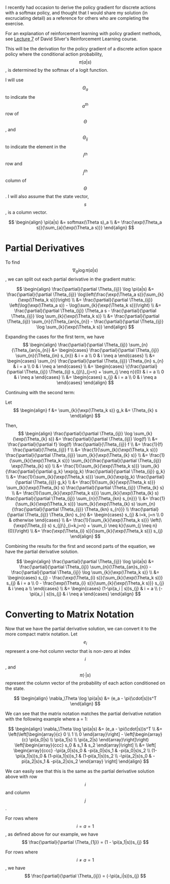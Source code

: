 I recently had occasion to derive the policy gradient for discrete actions with
a softmax policy, and thought that I would share my solution (in excruciating
detail) as a reference for others who are completing the exercise.

For an explanation of reinforcement learning with policy gradient methods, see
[Lecture 7](http://www0.cs.ucl.ac.uk/staff/D.Silver/web/Teaching_files/pg.pdf)
of David Silver's Reinforcement Learning course.

This will be the derivation for the policy gradient of a discrete action space
policy where the conditional action probability, $$\pi(a|s)$$, is determined by
the softmax of a logit function.

I will use $$\Theta_a$$ to indicate the $$a^{th}$$ row of $$\Theta$$, and
$$\Theta_{ij}$$ to indicate the element in the $$i^{th}$$ row and $$j^{th}$$
column of $$\Theta$$. I will also assume that the state vector, $$s$$, is a
column vector.

$$
\begin{align}
\pi(a|s) &= softmax(\Theta s)_a \\
&= \frac{\exp(\Theta_a s)}{\sum_{a}{\exp(\Theta_a s)}}
\end{align}
$$

# Partial Derivatives
To find $$\nabla_{\Theta} \log \pi(a|s)$$, we can split out each partial
derivative in the gradient matrix:

$$
\begin{align}
\frac{\partial}{\partial \Theta_{ij}} \log \pi(a|s) 
&= \frac{\partial}{\partial \Theta_{ij}} \log\left(\frac{\exp(\Theta_a s)}{\sum_{k}{\exp(\Theta_k s)}}\right) \\
&= \frac{\partial}{\partial \Theta_{ij}} \left(\log(\exp(\Theta_a s)) - \log(\sum_{k}{\exp(\Theta_k s)})\right) \\
&= \frac{\partial}{\partial \Theta_{ij}} \Theta_a s - \frac{\partial}{\partial \Theta_{ij}} \log \sum_{k}{\exp(\Theta_k s)} \\
&= \frac{\partial}{\partial \Theta_{ij}} \sum_{n}{\Theta_{an}s_{n}} - \frac{\partial}{\partial \Theta_{ij}} \log \sum_{k}{\exp(\Theta_k s)}
\end{align}
$$

Expanding the cases for the first term, we have
$$
\begin{align}
\frac{\partial}{\partial \Theta_{ij}} \sum_{n}{\Theta_{an}s_{n}}
&= \begin{cases}
        \frac{\partial}{\partial \Theta_{ij}} \sum_{n}{\Theta_{in} s_{n}} & i = a \\
        0 & i \neq a
    \end{cases} \\
&= \begin{cases}
        \sum_{n} \frac{\partial}{\partial \Theta_{ij}} \Theta_{in} s_{n} & i = a \\
        0 & i \neq a
    \end{cases} \\
&= \begin{cases}
        \{\frac{\partial}{\partial \Theta_{ij}} \Theta_{ij} s_{j}\}_{j=n} + \sum_{j \neq n}{0} & i = a \\
        0 & i \neq a
    \end{cases} \\
&= \begin{cases}
        s_{j} & i = a \\
        0 & i \neq a
    \end{cases}
\end{align}
$$

Continuing with the second term:

Let
$$
\begin{align}
f &= \sum_{k}{\exp(\Theta_k s)}
g_k &= \Theta_{k} s
\end{align}
$$

Then,
$$
\begin{align}
\frac{\partial}{\partial \Theta_{ij}} \log \sum_{k}{\exp(\Theta_{k} s)} &= \frac{\partial}{\partial \Theta_{ij}} \log(f) \\
&= \frac{\partial}{\partial f} \log(f) \frac{\partial}{\Theta_{ij}} f \\
&= \frac{1}{f} \frac{\partial}{\Theta_{ij}} f \\
&= \frac{1}{\sum_{k}{\exp(\Theta_k s)}} \frac{\partial}{\partial \Theta_{ij}} \sum_{k}{\exp(\Theta_{k} s)} \\
&= \frac{1}{\sum_{k}{\exp(\Theta_k s)}} \sum_{k}{\frac{\partial}{\partial \Theta_{ij}} \exp(\Theta_{k} s)} \\
&= \frac{1}{\sum_{k}{\exp(\Theta_k s)}} \sum_{k}{\frac{\partial}{\partial g_k} \exp(g_k) \frac{\partial}{\partial \Theta_{ij}} g_k} \\
&= \frac{1}{\sum_{k}{\exp(\Theta_k s)}} \sum_{k}{\exp(g_k) \frac{\partial}{\partial \Theta_{ij}} g_k} \\
&= \frac{1}{\sum_{k}{\exp(\Theta_k s)}} \sum_{k}{\exp(\Theta_{k} s) \frac{\partial}{\partial \Theta_{ij}} \Theta_{k} s} \\
&= \frac{1}{\sum_{k}{\exp(\Theta_k s)}} \sum_{k}{\exp(\Theta_{k} s) \frac{\partial}{\partial \Theta_{ij}} \sum_{n}{\Theta_{kn} s_{n}}} \\
&= \frac{1}{\sum_{k}{\exp(\Theta_k s)}} \sum_{k}{\exp(\Theta_{k} s) \sum_{n}{\frac{\partial}{\partial \Theta_{ij}} \Theta_{kn} s_{n}}} \\
\frac{\partial}{\partial \Theta_{ij}} \Theta_{kn} s_{n} &= 
    \begin{cases}
        s_{j} & i=k, j=n \\
        0 & otherwise
    \end{cases} \\
&= \frac{1}{\sum_{k}{\exp(\Theta_k s)}} \left(\{\exp(\Theta_{i} s) s_{j}\}_{i=k,j=n} + \sum_{i \neq k}{\sum_{j \neq n}{0}}\right) \\
&= \frac{\exp(\Theta_{i} s)}{\sum_{k}{\exp(\Theta_k s)}} s_{j}
\end{align}
$$

Combining the results for the first and second parts of the equation, we have
the partial derivative solution.

$$
\begin{align}
\frac{\partial}{\partial \Theta_{ij}} \log \pi(a|s)
&= \frac{\partial}{\partial \Theta_{ij}} \sum_{n}{\Theta_{an}s_{n}} - \frac{\partial}{\partial \Theta_{ij}} \log \sum_{k}{\exp(\Theta_k s)} \\
&=
    \begin{cases}
        s_{j} - \frac{\exp(\Theta_{i} s)}{\sum_{k}{\exp(\Theta_k s)}} s_{j} & i = a \\
        0 - \frac{\exp(\Theta_{i} s)}{\sum_{k}{\exp(\Theta_k s)}} s_{j} & i \neq a \\
    \end{cases} \\
&= \begin{cases}
        (1-\pi(a_i | s))s_{j} & i = a \\
        (-\pi(a_i | s))s_{j} & i \neq a
    \end{cases}
\end{align}
$$

# Converting to Matrix Notation
Now that we have the partial derivative solution, we can convert it to the more
compact matrix notation. Let $$e_i$$ represent a one-hot column vector that is
non-zero at index $$i$$, and $$\pi(\cdot|s)$$ represent the column vector of the
probability of each action conditioned on the state.

$$
\begin{align}
\nabla_\Theta \log \pi(a|s) &= (e_a - \pi(\cdot|s))s^T
\end{align}
$$

We can see that the matrix notation matches the partial derivative notation
with the following example where a = 1:

$$
\begin{align}
\nabla_\Theta \log \pi(a|s) &= (e_a - \pi(\cdot|s))s^T \\
&= \left(\left[\begin{array}{c} 0 \\ 1 \\ 0 \end{array}\right] -
\left[\begin{array}{c} \pi(a_0|s) \\ \pi(a_1|s) \\ \pi(a_2|s)
\end{array}\right]\right) \left[\begin{array}{ccc} s_0 & s_1 & s_2
\end{array}\right] \\
&= \left[
\begin{array}{ccc}
-\pi(a_0|s)s_0 & -pi(a_0|s)s_1 & -pi(a_0|s)s_2 \\
(1-\pi(a_1|s))s_0 & (1-pi(a_1|s))s_1 & (1-pi(a_1|s))s_2 \\
-\pi(a_2|s)s_0 & -pi(a_2|s)s_1 & -pi(a_2|s)s_2
\end{array}
\right]
\end{align}
$$

We can easily see that this is the same as the partial derivative solution
above with row $$i$$ and column $$j$$.

For rows where $$i=a=1$$, as defined above for our example, we have
$$
\frac{\partial}{\partial \Theta_{1j}} = (1 - \pi(a_1|s))s_{j}
$$

For rows where $$i \neq a = 1$$, we have
$$
\frac{\partial}{\partial \Theta_{ij}} = (-\pi(a_i|s))s_{j}
$$

